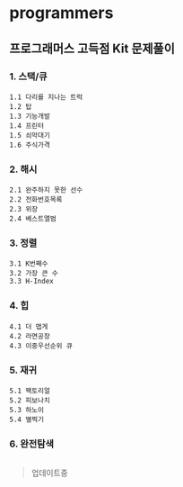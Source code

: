 # programmers
## 프로그래머스 고득점 Kit 문제풀이

### 1. 스택/큐
```
1.1 다리를 지나는 트럭
1.2 탑
1.3 기능개발
1.4 프린터
1.5 쇠막대기
1.6 주식가격
```
### 2. 해시
```
2.1 완주하지 못한 선수
2.2 전화번호목록
2.3 위장
2.4 베스트앨범
```
### 3. 정렬
```
3.1 K번째수
3.2 가장 큰 수
3.3 H-Index
```
### 4. 힙
```
4.1 더 맵게
4.2 라면공장
4.3 이중우선순위 큐
```
### 5. 재귀
```
5.1 팩토리얼
5.2 피보나치
5.3 하노이
5.4 별찍기
```
### 6. 완전탐색
```

```
> 업데이트중
